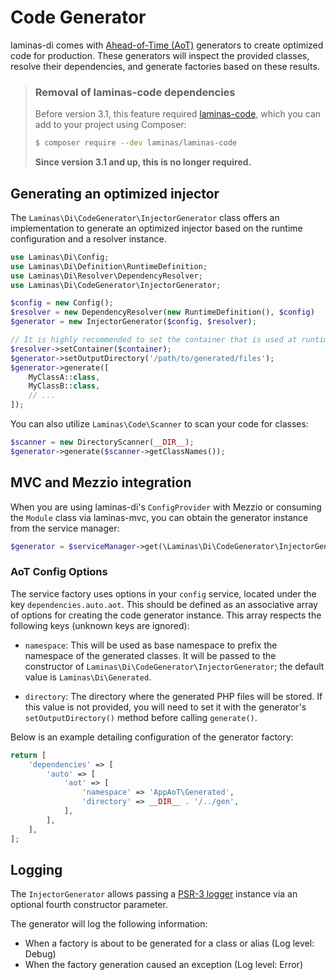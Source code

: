 # Code Generator

laminas-di comes with [Ahead-of-Time (AoT)](https://en.wikipedia.org/wiki/Ahead-of-time_compilation)
generators to create optimized code for production. These generators will
inspect the provided classes, resolve their dependencies, and generate factories
based on these results.

> ### Removal of laminas-code dependencies
>
> Before version 3.1, this feature required [laminas-code](https://docs.laminas.dev/laminas-code/),
> which you can add to your project using Composer:
>
> ```bash
> $ composer require --dev laminas/laminas-code
> ```
>
> **Since version 3.1 and up, this is no longer required.**

## Generating an optimized injector

The `Laminas\Di\CodeGenerator\InjectorGenerator` class offers an implementation to
generate an optimized injector based on the runtime configuration and a resolver
instance.

```php
use Laminas\Di\Config;
use Laminas\Di\Definition\RuntimeDefinition;
use Laminas\Di\Resolver\DependencyResolver;
use Laminas\Di\CodeGenerator\InjectorGenerator;

$config = new Config();
$resolver = new DependencyResolver(new RuntimeDefinition(), $config)
$generator = new InjectorGenerator($config, $resolver);

// It is highly recommended to set the container that is used at runtime:
$resolver->setContainer($container);
$generator->setOutputDirectory('/path/to/generated/files');
$generator->generate([
    MyClassA::class,
    MyClassB::class,
    // ...
]);
```

You can also utilize `Laminas\Code\Scanner` to scan your code for classes:

```php
$scanner = new DirectoryScanner(__DIR__);
$generator->generate($scanner->getClassNames());
```

## MVC and Mezzio integration

When you are using laminas-di's `ConfigProvider` with Mezzio or consuming the
`Module` class via laminas-mvc, you can obtain the generator instance from the
service manager:

```php
$generator = $serviceManager->get(\Laminas\Di\CodeGenerator\InjectorGenerator::class);
```

### AoT Config Options

The service factory uses options in your `config` service, located under the key
`dependencies.auto.aot`. This should be defined as an associative array of
options for creating the code generator instance. This array respects the
following keys (unknown keys are ignored):

- `namespace`: This will be used as base namespace to prefix the namespace of
  the generated classes.  It will be passed to the constructor of
  `Laminas\Di\CodeGenerator\InjectorGenerator`; the default value is
  `Laminas\Di\Generated`.

- `directory`: The directory where the generated PHP files will be stored. If
  this value is not provided, you will need to set it with the generator's
  `setOutputDirectory()` method before calling `generate()`.

Below is an example detailing configuration of the generator factory:

```php
return [
    'dependencies' => [
        'auto' => [
            'aot' => [
                'namespace' => 'AppAoT\Generated',
                'directory' => __DIR__ . '/../gen',
            ],
        ],
    ],
];
```

## Logging

The `InjectorGenerator` allows passing a [PSR-3 logger](http://www.php-fig.org/psr/psr-3/) instance
via an optional fourth constructor parameter.

The generator will log the following information:

* When a factory is about to be generated for a class or alias (Log level: Debug)
* When the factory generation caused an exception (Log level: Error)
